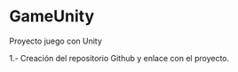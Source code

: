 # GameUnity
Proyecto juego con Unity

1.- Creación del repositorio Github y enlace con el proyecto.
